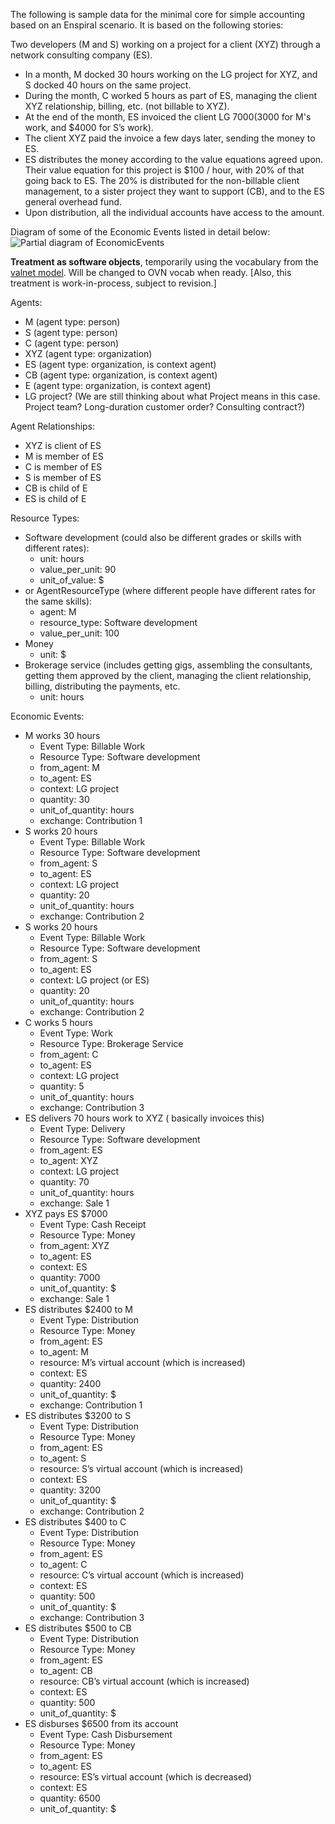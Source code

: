 The following is sample data for the minimal core for simple accounting based on an Enspiral scenario.  It is based on the following stories:

Two developers (M and S) working on a project for a client (XYZ) through a network consulting company (ES).

- In a month, M docked 30 hours working on the LG project for XYZ, and S docked 40 hours on the same project.
- During the month, C worked 5 hours as part of ES, managing the client XYZ relationship, billing, etc. (not billable to XYZ).
- At the end of the month, ES invoiced the client LG $7000 ($3000 for M's work, and $4000 for S’s work).
- The client XYZ paid the invoice a few days later, sending the money to ES.
- ES distributes the money according to the value equations agreed upon. Their value equation for this project is $100 / hour, with 20% of that going back to ES.  The 20% is distributed for the non-billable client management, to a sister project they want to support (CB), and to the ES general overhead fund.
- Upon distribution, all the individual accounts have access to the amount.

Diagram of some of the Economic Events listed in detail below:
![Partial diagram of EconomicEvents](https://docs.google.com/drawings/d/1CAB9LoZca_wLulMdqd9KFULAvoF37iaOJj-fcgvCWuA/pub?w=960&h=720)

**Treatment as software objects**, temporarily using the vocabulary from the [valnet model](https://github.com/valnet/valuenetwork/blob/master/docs/core_model.txt). Will be changed to OVN vocab when ready. [Also, this treatment is work-in-process, subject to revision.]

Agents:
* M (agent type: person)
* S (agent type: person)
* C (agent type: person)
* XYZ (agent type: organization)
* ES (agent type: organization, is context agent)
* CB (agent type: organization, is context agent)
* E (agent type: organization, is context agent)
* LG project? 
        (We are still thinking about what Project means in this case. 
        Project team? 
        Long-duration customer order? Consulting contract?)

Agent Relationships:
* XYZ is client of ES
* M is member of ES
* C is member of ES
* S is member of ES
* CB is child of E
* ES is child of E

Resource Types:
* Software development (could also be different grades or skills with different rates):
    * unit: hours
    * value_per_unit: 90
    * unit_of_value: $
* or AgentResourceType (where different people have different rates for the same skills):
    * agent: M
    * resource_type: Software development
    * value_per_unit: 100
* Money
    * unit: $
* Brokerage service (includes getting gigs, assembling the consultants, getting them approved by the client, managing the client relationship, billing, distributing the payments, etc.
    * unit: hours

Economic Events:

* M works 30 hours
    * Event Type: Billable Work
    * Resource Type: Software development
    * from_agent: M
    * to_agent: ES 
    * context: LG project
    * quantity: 30
    * unit_of_quantity: hours
    * exchange: Contribution 1
* S works 20 hours
    * Event Type: Billable Work
    * Resource Type: Software development
    * from_agent: S
    * to_agent: ES 
    * context: LG project
    * quantity: 20
    * unit_of_quantity: hours
    * exchange: Contribution 2
* S works 20 hours
    * Event Type: Billable Work
    * Resource Type: Software development
    * from_agent: S
    * to_agent: ES 
    * context: LG project (or ES)
    * quantity: 20
    * unit_of_quantity: hours
    * exchange: Contribution 2
* C works 5 hours
    * Event Type: Work
    * Resource Type: Brokerage Service
    * from_agent: C
    * to_agent: ES 
    * context: LG project
    * quantity: 5
    * unit_of_quantity: hours
    * exchange: Contribution 3
* ES delivers 70 hours work to XYZ ( basically invoices this)
    * Event Type: Delivery
    * Resource Type: Software development
    * from_agent: ES
    * to_agent: XYZ
    * context: LG project
    * quantity: 70
    * unit_of_quantity: hours
    * exchange: Sale 1
* XYZ pays ES $7000
    * Event Type: Cash Receipt
    * Resource Type: Money
    * from_agent: XYZ
    * to_agent: ES 
    * context: ES
    * quantity: 7000
    * unit_of_quantity: $
    * exchange: Sale 1
* ES distributes $2400 to M
    * Event Type: Distribution
    * Resource Type: Money
    * from_agent: ES
    * to_agent: M
    * resource: M’s virtual account (which is increased)
    * context: ES
    * quantity: 2400
    * unit_of_quantity: $
    * exchange: Contribution 1
* ES distributes $3200 to S
    * Event Type: Distribution
    * Resource Type: Money
    * from_agent: ES
    * to_agent: S
    * resource: S’s virtual account (which is increased)
    * context: ES
    * quantity: 3200
    * unit_of_quantity: $
    * exchange: Contribution 2
* ES distributes $400 to C
    * Event Type: Distribution
    * Resource Type: Money
    * from_agent: ES
    * to_agent: C 
    * resource: C’s virtual account (which is increased)
    * context: ES
    * quantity: 500
    * unit_of_quantity: $
    * exchange: Contribution 3
* ES distributes $500 to CB
    * Event Type: Distribution
    * Resource Type: Money
    * from_agent: ES
    * to_agent: CB 
    * resource: CB’s virtual account (which is increased)
    * context: ES
    * quantity: 500
    * unit_of_quantity: $
* ES disburses $6500 from its account
    * Event Type: Cash Disbursement
    * Resource Type: Money
    * from_agent: ES
    * to_agent: ES
    * resource: ES’s virtual account (which is decreased)
    * context: ES
    * quantity: 6500
    * unit_of_quantity: $
